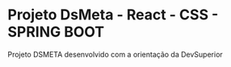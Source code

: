 # Projeto DsMeta - React - CSS - SPRING BOOT
Projeto DSMETA desenvolvido com a orientação da DevSuperior
